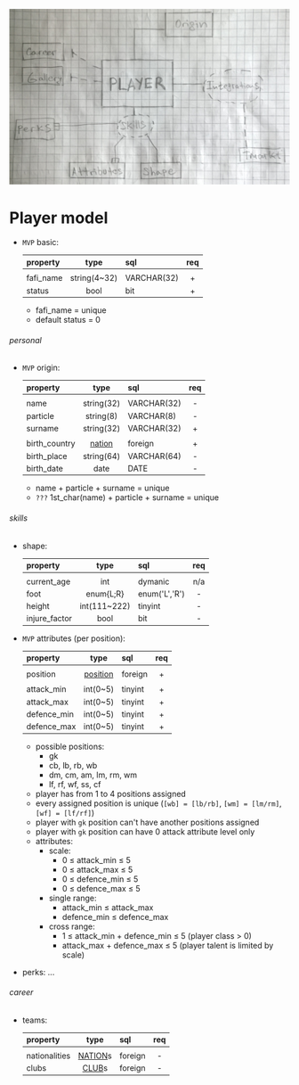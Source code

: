 
![scheme](https://github.com/spielmangames/fafi/blob/master/doc/player_model.jpg)

# Player model

- `MVP` basic:

  | property      | type                                    | sql           | req |
  |---------------|:---------------------------------------:|---------------|:---:|
  |               |                                         |               |     |
  | fafi_name     | string(4~32)                            | VARCHAR(32)   |  +  |
  | status        | bool                                    | bit           |  +  |

  - fafi_name = unique
  - default status = 0


###### personal

- `MVP` origin:

  | property      | type                                    | sql           | req |
  |---------------|:---------------------------------------:|---------------|:---:|
  |               |                                         |               |     |
  | name          | string(32)                              | VARCHAR(32)   |  -  |
  | particle      | string(8)                               | VARCHAR(8)    |  -  |
  | surname       | string(32)                              | VARCHAR(32)   |  +  |
  |               |                                         |               |     |
  | birth_country | [nation](./models.MD/#nation-model)     | foreign       |  +  |
  | birth_place   | string(64)                              | VARCHAR(64)   |  -  |
  | birth_date    | date                                    | DATE          |  -  |

  - name + particle + surname = unique
  - `???` 1st_char(name) + particle + surname = unique


###### skills

- shape:

  | property      | type                                    | sql           | req |
  |---------------|:---------------------------------------:|---------------|:---:|
  |               |                                         |               |     |
  | current_age   | int                                     | dymanic       | n/a |
  | foot          | enum{L;R}                               | enum('L','R') |  -  |
  | height        | int(111~222)                            | tinyint       |  -  |
  | injure_factor | bool                                    | bit           |  -  |

- `MVP` attributes (per position):

  | property      | type                                    | sql           | req |
  |---------------|:---------------------------------------:|---------------|:---:|
  |               |                                         |               |     |
  | position      | [position](./models.MD/#positions)      | foreign       |  +  |
  |               |                                         |               |     |
  | attack_min    | int(0~5)                                | tinyint       |  +  |
  | attack_max    | int(0~5)                                | tinyint       |  +  |
  | defence_min   | int(0~5)                                | tinyint       |  +  |
  | defence_max   | int(0~5)                                | tinyint       |  +  |

  - possible positions:
    - gk
    - cb, lb, rb, wb
    - dm, cm, am, lm, rm, wm
    - lf, rf, wf, ss, cf
  - player has from 1 to 4 positions assigned
  - every assigned position is unique (`[wb] = [lb/rb]`, `[wm] = [lm/rm]`, `[wf] = [lf/rf]`)
  - player with `gk` position can't have another positions assigned
  - player with `gk` position can have 0 attack attribute level only
  - attributes:
    - scale:
      - 0 ≤ attack_min ≤ 5
      - 0 ≤ attack_max ≤ 5
      - 0 ≤ defence_min ≤ 5
      - 0 ≤ defence_max ≤ 5
    - single range:
      - attack_min ≤ attack_max
      - defence_min ≤ defence_max
    - cross range:
      - 1 ≤ attack_min + defence_min ≤ 5 (player class > 0)
      - attack_max + defence_max ≤ 5 (player talent is limited by scale)

- perks: ...


###### career

- teams:

  | property      | type                                    | sql           | req |
  |---------------|:---------------------------------------:|---------------|:---:|
  |               |                                         |               |     |
  | nationalities | [NATION](./models.MD/#nation-model)s    | foreign       |  -  |
  | clubs         | [CLUB](./models.MD/#club-model)s        | foreign       |  -  |

